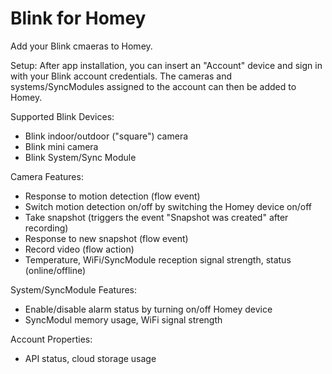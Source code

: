 # Blink for Homey

Add your Blink cmaeras to Homey.

Setup:
After app installation, you can insert an "Account" device and sign in with your Blink account credentials.
The cameras and systems/SyncModules assigned to the account can then be added to Homey.

Supported Blink Devices:
- Blink indoor/outdoor ("square") camera
- Blink mini camera
- Blink System/Sync Module

Camera Features:
- Response to motion detection (flow event)
- Switch motion detection on/off by switching the Homey device on/off
- Take snapshot (triggers the event "Snapshot was created" after recording)
- Response to new snapshot (flow event)
- Record video (flow action)
- Temperature, WiFi/SyncModule reception signal strength, status (online/offline)

System/SyncModule Features:
- Enable/disable alarm status by turning on/off Homey device
- SyncModul memory usage, WiFi signal strength
 
Account Properties:
- API status, cloud storage usage